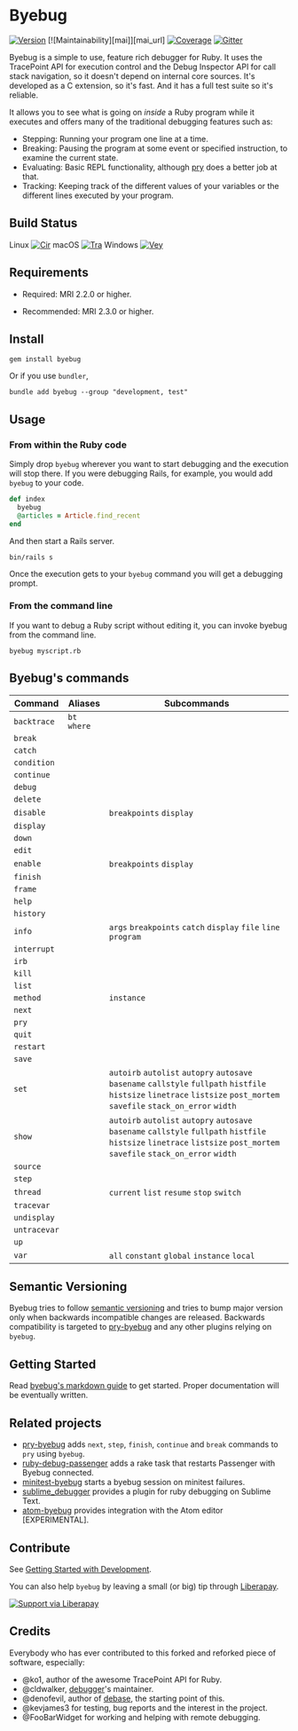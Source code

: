 # Byebug

[![Version][gem]][gem_url]
[![Maintainability][mai]][mai_url]
[![Coverage][cov]][cov_url]
[![Gitter][irc]][irc_url]

[gem]: https://img.shields.io/gem/v/byebug.svg
[cov]: https://api.codeclimate.com/v1/badges/f1a1bec582752c22da80/test_coverage
[irc]: https://img.shields.io/badge/IRC%20(gitter)-devs%20%26%20users-brightgreen.svg

[gem_url]: https://rubygems.org/gems/byebug
[cov_url]: https://codeclimate.com/github/deivid-rodriguez/byebug/test_coverage
[irc_url]: https://gitter.im/deivid-rodriguez/byebug

Byebug is a simple to use, feature rich debugger for Ruby. It uses the
TracePoint API for execution control and the Debug Inspector API for call stack
navigation, so it doesn't depend on internal core sources. It's developed as a C
extension, so it's fast. And it has a full test suite so it's reliable.

It allows you to see what is going on _inside_ a Ruby program while it executes
and offers many of the traditional debugging features such as:

* Stepping: Running your program one line at a time.
* Breaking: Pausing the program at some event or specified instruction, to
  examine the current state.
* Evaluating: Basic REPL functionality, although [pry] does a better job at
  that.
* Tracking: Keeping track of the different values of your variables or the
  different lines executed by your program.

## Build Status

Linux [![Cir][cir]][cir_url]
macOS [![Tra][tra]][tra_url]
Windows [![Vey][vey]][vey_url]

[cir]: https://circleci.com/gh/deivid-rodriguez/byebug/tree/master.svg?style=svg
[tra]: https://api.travis-ci.org/deivid-rodriguez/byebug.svg?branch=master
[vey]: https://ci.appveyor.com/api/projects/status/github/deivid-rodriguez/byebug?svg=true

[cir_url]: https://circleci.com/gh/deivid-rodriguez/byebug/tree/master
[tra_url]: https://travis-ci.org/deivid-rodriguez/byebug
[vey_url]: https://ci.appveyor.com/project/deivid-rodriguez/byebug

## Requirements

* Required: MRI 2.2.0 or higher.

* Recommended: MRI 2.3.0 or higher.

## Install

```shell
gem install byebug
```

Or if you use `bundler`,

```shell
bundle add byebug --group "development, test"
```

## Usage

### From within the Ruby code

Simply drop `byebug` wherever you want to start debugging and the execution will
stop there. If you were debugging Rails, for example, you would add `byebug` to
your code.

```ruby
def index
  byebug
  @articles = Article.find_recent
end
```

And then start a Rails server.

```shell
bin/rails s
```

Once the execution gets to your `byebug` command you will get a debugging prompt.

### From the command line

If you want to debug a Ruby script without editing it, you can invoke byebug from the command line.

```shell
byebug myscript.rb
```

## Byebug's commands

Command     | Aliases      | Subcommands
-------     | -------      | -----------
`backtrace` | `bt` `where` |
`break`     |              |
`catch`     |              |
`condition` |              |
`continue`  |              |
`debug`     |              |
`delete`    |              |
`disable`   |              | `breakpoints` `display`
`display`   |              |
`down`      |              |
`edit`      |              |
`enable`    |              | `breakpoints` `display`
`finish`    |              |
`frame`     |              |
`help`      |              |
`history`   |              |
`info`      |              | `args` `breakpoints` `catch` `display` `file` `line` `program`
`interrupt` |              |
`irb`       |              |
`kill`      |              |
`list`      |              |
`method`    |              | `instance`
`next`      |              |
`pry`       |              |
`quit`      |              |
`restart`   |              |
`save`      |              |
`set`       |              | `autoirb` `autolist` `autopry` `autosave` `basename` `callstyle` `fullpath` `histfile` `histsize` `linetrace` `listsize` `post_mortem` `savefile` `stack_on_error` `width`
`show`      |              | `autoirb` `autolist` `autopry` `autosave` `basename` `callstyle` `fullpath` `histfile` `histsize` `linetrace` `listsize` `post_mortem` `savefile` `stack_on_error` `width`
`source`    |              |
`step`      |              |
`thread`    |              | `current` `list` `resume` `stop` `switch`
`tracevar`  |              |
`undisplay` |              |
`untracevar`|              |
`up`        |              |
`var`       |              | `all` `constant` `global` `instance` `local`

## Semantic Versioning

Byebug tries to follow [semantic versioning](http://semver.org) and tries to
bump major version only when backwards incompatible changes are released.
Backwards compatibility is targeted to [pry-byebug] and any other plugins
relying on `byebug`.

## Getting Started

Read [byebug's markdown
guide](https://github.com/deivid-rodriguez/byebug/blob/master/GUIDE.md) to get
started. Proper documentation will be eventually written.

## Related projects

* [pry-byebug] adds `next`, `step`, `finish`, `continue` and `break` commands
  to `pry` using `byebug`.
* [ruby-debug-passenger] adds a rake task that restarts Passenger with Byebug
  connected.
* [minitest-byebug] starts a byebug session on minitest failures.
* [sublime_debugger] provides a plugin for ruby debugging on Sublime Text.
* [atom-byebug] provides integration with the Atom editor [EXPERIMENTAL].

## Contribute

See [Getting Started with Development](CONTRIBUTING.md).

You can also help `byebug` by leaving a small (or big) tip through
[Liberapay][liberapay.com].

[![Support via Liberapay][liberapay-button]][liberapay-donate]

## Credits

Everybody who has ever contributed to this forked and reforked piece of
software, especially:

* @ko1, author of the awesome TracePoint API for Ruby.
* @cldwalker, [debugger]'s maintainer.
* @denofevil, author of [debase], the starting point of this.
* @kevjames3 for testing, bug reports and the interest in the project.
* @FooBarWidget for working and helping with remote debugging.

[debugger]: https://github.com/cldwalker/debugger
[pry]: https://github.com/pry/pry
[debase]: https://github.com/denofevil/debase
[pry-byebug]: https://github.com/deivid-rodriguez/pry-byebug
[ruby-debug-passenger]: https://github.com/davejamesmiller/ruby-debug-passenger
[minitest-byebug]: https://github.com/kaspth/minitest-byebug
[sublime_debugger]: https://github.com/shuky19/sublime_debugger
[atom-byebug]: https://github.com/izaera/atom-byebug
[liberapay.com]: https://liberapay.com
[liberapay-button]: https://liberapay.com/assets/widgets/donate.svg
[liberapay-donate]: https://liberapay.com/byebug/donate
